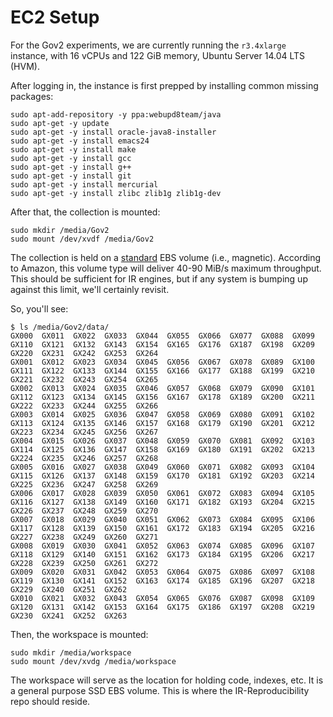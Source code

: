 EC2 Setup
=========

For the Gov2 experiments, we are currently running the `r3.4xlarge` instance, with 16 vCPUs and 122 GiB memory, Ubuntu Server 14.04 LTS (HVM).

After logging in, the instance is first prepped by installing common missing packages:

```
sudo apt-add-repository -y ppa:webupd8team/java
sudo apt-get -y update
sudo apt-get -y install oracle-java8-installer
sudo apt-get -y install emacs24
sudo apt-get -y install make
sudo apt-get -y install gcc
sudo apt-get -y install g++
sudo apt-get -y install git
sudo apt-get -y install mercurial
sudo apt-get -y install zlibc zlib1g zlib1g-dev
```

After that, the collection is mounted:

```
sudo mkdir /media/Gov2
sudo mount /dev/xvdf /media/Gov2
```

The collection is held on a [standard](http://docs.aws.amazon.com/AWSEC2/latest/UserGuide/EBSVolumeTypes.html) EBS volume (i.e., magnetic). According to Amazon, this volume type will deliver 40-90 MiB/s maximum throughput. This should be sufficient for IR engines, but if any system is bumping up against this limit, we'll certainly revisit.

So, you'll see:

```
$ ls /media/Gov2/data/
GX000  GX011  GX022  GX033  GX044  GX055  GX066  GX077  GX088  GX099  GX110  GX121  GX132  GX143  GX154  GX165  GX176  GX187  GX198  GX209  GX220  GX231  GX242  GX253  GX264
GX001  GX012  GX023  GX034  GX045  GX056  GX067  GX078  GX089  GX100  GX111  GX122  GX133  GX144  GX155  GX166  GX177  GX188  GX199  GX210  GX221  GX232  GX243  GX254  GX265
GX002  GX013  GX024  GX035  GX046  GX057  GX068  GX079  GX090  GX101  GX112  GX123  GX134  GX145  GX156  GX167  GX178  GX189  GX200  GX211  GX222  GX233  GX244  GX255  GX266
GX003  GX014  GX025  GX036  GX047  GX058  GX069  GX080  GX091  GX102  GX113  GX124  GX135  GX146  GX157  GX168  GX179  GX190  GX201  GX212  GX223  GX234  GX245  GX256  GX267
GX004  GX015  GX026  GX037  GX048  GX059  GX070  GX081  GX092  GX103  GX114  GX125  GX136  GX147  GX158  GX169  GX180  GX191  GX202  GX213  GX224  GX235  GX246  GX257  GX268
GX005  GX016  GX027  GX038  GX049  GX060  GX071  GX082  GX093  GX104  GX115  GX126  GX137  GX148  GX159  GX170  GX181  GX192  GX203  GX214  GX225  GX236  GX247  GX258  GX269
GX006  GX017  GX028  GX039  GX050  GX061  GX072  GX083  GX094  GX105  GX116  GX127  GX138  GX149  GX160  GX171  GX182  GX193  GX204  GX215  GX226  GX237  GX248  GX259  GX270
GX007  GX018  GX029  GX040  GX051  GX062  GX073  GX084  GX095  GX106  GX117  GX128  GX139  GX150  GX161  GX172  GX183  GX194  GX205  GX216  GX227  GX238  GX249  GX260  GX271
GX008  GX019  GX030  GX041  GX052  GX063  GX074  GX085  GX096  GX107  GX118  GX129  GX140  GX151  GX162  GX173  GX184  GX195  GX206  GX217  GX228  GX239  GX250  GX261  GX272
GX009  GX020  GX031  GX042  GX053  GX064  GX075  GX086  GX097  GX108  GX119  GX130  GX141  GX152  GX163  GX174  GX185  GX196  GX207  GX218  GX229  GX240  GX251  GX262
GX010  GX021  GX032  GX043  GX054  GX065  GX076  GX087  GX098  GX109  GX120  GX131  GX142  GX153  GX164  GX175  GX186  GX197  GX208  GX219  GX230  GX241  GX252  GX263
```

Then, the workspace is mounted:

```
sudo mkdir /media/workspace
sudo mount /dev/xvdg /media/workspace
```

The workspace will serve as the location for holding code, indexes, etc. It is a general purpose SSD EBS volume. This is where the IR-Reproducibility repo should reside.

